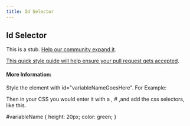 ```yaml
---
title: Id Selector
---
```

## Id Selector

This is a stub. <a href='https://github.com/freecodecamp/guides/tree/master/src/pages/css/id-selector/index.md' target='_blank' rel='nofollow'>Help our community expand it</a>.

<a href='https://github.com/freecodecamp/guides/blob/master/README.md' target='_blank' rel='nofollow'>This quick style guide will help ensure your pull request gets accepted</a>.

<!-- The article goes here, in GitHub-flavored Markdown. Feel free to add YouTube videos, images, and CodePen/JSBin embeds  -->

#### More Information:
<!-- Please add any articles you think might be helpful to read before writing the article -->

Style the element with id="variableNameGoesHere". For Example:

<div id="varibleName" >
  
 Then in your CSS you would enter it with a , # ,and add the css selectors, like this.
 
 #variableName {
    height: 20px;
    color: green;
 }
 
 
